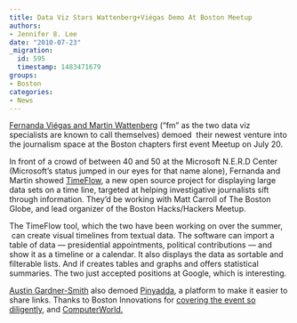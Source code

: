 ```yaml
---
title: Data Viz Stars Wattenberg+Viégas Demo At Boston Meetup
authors:
- Jennifer 8. Lee
date: "2010-07-23"
_migration:
  id: 595
  timestamp: 1483471679
groups:
- Boston
categories:
- News
---
```


[Fernanda Viégas and Martin Wattenberg][1] (&#8220;fm&#8221; as the two data viz specialists are known to call themselves) demoed  their newest venture into the journalism space at the Boston chapters first event Meetup on July 20.

In front of a crowd of between 40 and 50 at the Microsoft N.E.R.D Center (Microsoft&#8217;s status jumped in our eyes for that name alone), Fernanda and Martin showed [TimeFlow][2], a new open source project for displaying large data sets on a time line, targeted at helping investigative journalists sift through information. They&#8217;d be working with Matt Carroll of The Boston Globe, and lead organizer of the Boston Hacks/Hackers Meetup.

The TimeFlow tool, which the two have been working on over the summer,  can create visual timelines from textual data. The software can import a table of data — presidential appointments, political contributions — and show it as a timeline or a calendar. It also displays the data as sortable and filterable lists. And if creates tables and graphs and offers statistical summaries. The two just accepted positions at Google, which is interesting.

[Austin Gardner-Smith][3] also demoed [Pinyadda][4], a platform to make it easier to share links. Thanks to Boston Innovations for [covering the event so diligently][5], and [ComputerWorld.][6]

 [1]: http://hint.fm
 [2]: http://wiki.github.com/FlowingMedia/TimeFlow/
 [3]: http://twitter.com/gardnersmitha
 [4]: http://www.pinyadda.com
 [5]: http://bostinnovation.com/2010/07/21/hackshackers-brings-techsters-and-journalists-together-helps-attendees-visualize-the-future-of-news/
 [6]: http://blogs.computerworld.com/16571/new_open_source_data_viz_tool